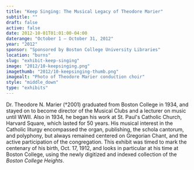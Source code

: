 ```yaml
---
title: "Keep Singing: The Musical Legacy of Theodore Marier"
subtitle: ""
draft: false
active: false
date: 2012-10-01T01:01:00-04:00
daterange: "October 1 – October 31, 2012"
year: "2012"
sponsor: "Sponsored by Boston College University Libraries"
location: "burns"
slug: "exhibit-keep-singing"
image: "2012/10-keepsinging.png"
imagethumb: "2012/10-keepsinging-thumb.png"
imagealt: "Photo of Theodore Marier conduction choir"
style: "middle_down"
type: "exhibits"
---
```


Dr. Theodore N. Marier (†2001) graduated from Boston College in 1934,   and stayed on to become director of the Musical Clubs and a lecturer on   music until WWII. Also in 1934, he began his work at St. Paul's Catholic   Church, Harvard Square, which lasted for 50 years. His musical interest   in the Catholic liturgy encompassed the organ, publishing, the schola   cantorum, and polyphony, but always remained centered on Gregorian   Chant, and the active participation of the congregation. This exhibit   was timed to mark the centenary of his birth, Oct. 17, 1912, and looks   in particular at his time at Boston College, using the newly digitized   and indexed collection of the <em>Boston College Heights</em>.

